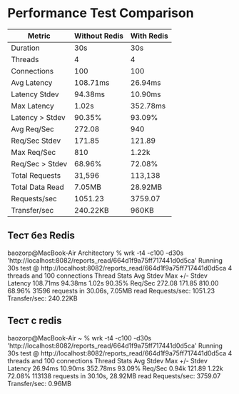 # Performance Test Comparison

| Metric          | Without Redis            | With Redis                |
|-----------------|--------------------------|---------------------------|
| Duration        | 30s                      | 30s                       |
| Threads         | 4                        | 4                         |
| Connections     | 100                      | 100                       |
| Avg Latency     | 108.71ms                 | 26.94ms                   |
| Latency Stdev   | 94.38ms                  | 10.90ms                   |
| Max Latency     | 1.02s                    | 352.78ms                  |
| Latency > Stdev | 90.35%                   | 93.09%                    |
| Avg Req/Sec     | 272.08                   | 940                       |
| Req/Sec Stdev   | 171.85                   | 121.89                    |
| Max Req/Sec     | 810                      | 1.22k                     |
| Req/Sec > Stdev | 68.96%                   | 72.08%                    |
| Total Requests  | 31,596                   | 113,138                   |
| Total Data Read | 7.05MB                   | 28.92MB                   |
| Requests/sec    | 1051.23                  | 3759.07                   |
| Transfer/sec    | 240.22KB                 | 960KB                     |



## Тест без Redis
baozorp@MacBook-Air Architectory % wrk -t4 -c100 -d30s 'http://localhost:8082/reports_read/664d1f9a75ff717441d0d5ca'
Running 30s test @ http://localhost:8082/reports_read/664d1f9a75ff717441d0d5ca
  4 threads and 100 connections
  Thread Stats   Avg      Stdev     Max   +/- Stdev
    Latency   108.71ms   94.38ms   1.02s    90.35%
    Req/Sec   272.08    171.85   810.00     68.96%
  31596 requests in 30.06s, 7.05MB read
Requests/sec:   1051.23
Transfer/sec:    240.22KB

## Тест с redis
baozorp@MacBook-Air ~ %  wrk -t4 -c100 -d30s 'http://localhost:8082/reports_read/664d1f9a75ff717441d0d5ca'
Running 30s test @ http://localhost:8082/reports_read/664d1f9a75ff717441d0d5ca
  4 threads and 100 connections
  Thread Stats   Avg      Stdev     Max   +/- Stdev
    Latency    26.94ms   10.90ms 352.78ms   93.09%
    Req/Sec     0.94k   121.89     1.22k    72.08%
  113138 requests in 30.10s, 28.92MB read
Requests/sec:   3759.07
Transfer/sec:      0.96MB